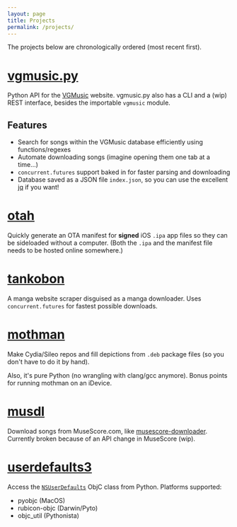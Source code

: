 ```yaml
---
layout: page
title: Projects
permalink: /projects/
---
```


The projects below are chronologically ordered (most recent first).

# [vgmusic.py](https://github.com/ongyx/vgmusic.py)

Python API for the [VGMusic](https://vgmusic.com) website.
vgmusic.py also has a CLI and a (wip) REST interface, besides the importable `vgmusic` module.

## Features

- Search for songs within the VGMusic database efficiently using functions/regexes
- Automate downloading songs (imagine opening them one tab at a time...)
- `concurrent.futures` support baked in for faster parsing and downloading
- Database saved as a JSON file `index.json`, so you can use the excellent [jq](https://stedolan.github.io/jq/) if you want!

# [otah](https://github.com/ongyx/otah)

Quickly generate an OTA manifest for **signed** iOS `.ipa` app files so they can be sideloaded without a computer.
(Both the `.ipa` and the manifest file needs to be hosted online somewhere.)

# [tankobon](https://github.com/ongyx/tankobon)

A manga website scraper disguised as a manga downloader.
Uses `concurrent.futures` for fastest possible downloads.

# [mothman](https://github.com/ongyx/mothman)

Make Cydia/Sileo repos and fill depictions from `.deb` package files
(so you don't have to do it by hand).

Also, it's pure Python (no wrangling with clang/gcc anymore). Bonus points for running mothman on an iDevice.

# [musdl](https://github.com/ongyx/musdl)

Download songs from MuseScore.com, like [musescore-downloader](https://github.com/Xmader/musescore-downloader).
Currently broken because of an API change in MuseScore (wip).

# [userdefaults3](https://github.com/ongyx/userdefaults3)

Access the [`NSUserDefaults`](https://developer.apple.com/documentation/foundation/nsuserdefaults) ObjC class from Python.
Platforms supported:

- pyobjc (MacOS)
- rubicon-objc (Darwin/Pyto)
- objc_util (Pythonista)
